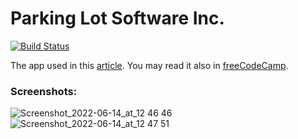 # Parking Lot Software Inc.

<!-- prettier-ignore-start -->

[![Build Status][build-badge]][build]

[build-badge]: https://img.shields.io/github/deployments/mihailgaberov/parking-lot/production?label=vercel&logoColor=vercel
[build]: https://github.com/mihailgaberov/parking-lot/deployments
<!-- prettier-ignore-end -->

The app used in this [article](https://www.mihailgaberov.com/how-to-solve-the-parking-lot-challenge-in-javascript/). 
You may read it also in [freeCodeCamp](https://www.freecodecamp.org/news/parking-lot-challenge-solved-in-javascript/).

### Screenshots:
![Screenshot_2022-06-14_at_12 46 46](https://user-images.githubusercontent.com/2501904/174318766-c40e4d55-f416-495b-acd0-430e1efbcf78.png)
![Screenshot_2022-06-14_at_12 47 51](https://user-images.githubusercontent.com/2501904/174318774-4f51f596-a33e-4c8b-9501-d513f9916427.png)
